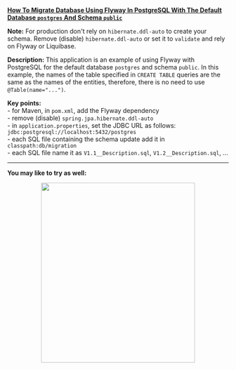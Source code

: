 
**[How To Migrate Database Using Flyway In PostgreSQL With The Default Database `postgres` And Schema `public`](https://github.com/AnghelLeonard/Hibernate-SpringBoot/tree/master/HibernateSpringBootFlywayPostgreSQLQuick)**

**Note:** For production don't rely on `hibernate.ddl-auto` to create your schema. Remove (disable) `hibernate.ddl-auto` or set it to `validate` and rely on Flyway or Liquibase.

**Description:** This application is an example of using Flyway with PostgreSQL for the default database `postgres` and schema `public`. In this example, the names of the table specified in `CREATE TABLE` queries are the same as the names of the entities, therefore, there is no need to use `@Table(name="...")`.

**Key points:**\
     - for Maven, in `pom.xml`, add the Flyway dependency\
     - remove (disable) `spring.jpa.hibernate.ddl-auto`\
     - in `application.properties`, set the JDBC URL as follows: `jdbc:postgresql://localhost:5432/postgres`\
     - each SQL file containing the schema update add it in `classpath:db/migration`\
     - each SQL file name it as `V1.1__Description.sql`, `V1.2__Description.sql`, ...

-------------------------------

**You may like to try as well:**
<a href="https://leanpub.com/java-persistence-performance-illustrated-guide"><p align="center"><img src="https://github.com/AnghelLeonard/Hibernate-SpringBoot/blob/master/Java%20Persistence%20Performance%20Illustrated%20Guide.jpg" height="410" width="350"/></p></a>
